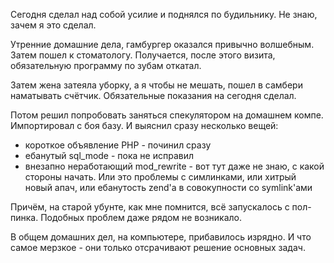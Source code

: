 Сегодня сделал над собой усилие и поднялся по будильнику.
Не знаю, зачем я это сделал.

Утренние домашние дела, гамбургер оказался привычно волшебным.
Затем пошел к стоматологу.
Получается, после этого визита, обязательную программу по зубам откатал.

Затем жена затеяла уборку, а я чтобы не мешать, пошел в самбери наматывать счётчик. Обязательные показания на сегодня сделал.

Потом решил попробовать заняться спекулятором на домашнем компе. Импортировал с боя базу. И выяснил сразу несколько вещей:
  * короткое объявление PHP - починил сразу
  * ебанутый sql_mode - пока не исправил
  * внезапно неработающий mod_rewrite - вот тут даже не знаю, с какой стороны начать. Или это проблемы с симлинками, или хитрый новый апач, или ебанутость zend'а в совокупности со symlink'ами

Причём, на старой убунте, как мне помнится, всё запускалось с пол-пинка. Подобных проблем даже рядом не возникало.

В общем домашних дел, на компьютере, прибавилось изрядно.
И что самое мерзкое - они только отсрачивают решение основных задач.
